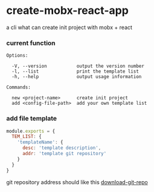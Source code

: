 # create-mobx-react-app
a cli what can create init project with mobx + react


### current function
```
Options:

  -V, --version           output the version number
  -l, --list              print the template list
  -h, --help              output usage information

Commands:

  new <project-name>      create init project
  add <config-file-path>  add your own template list
```


### add file template
```js
module.exports = {
  TEM_LIST: {
    'templateName': {
      desc: 'template description',
      addr: 'template git repository'
    }
  }
}
```
git repository address should like this [download-git-repo](https://github.com/flipxfx/download-git-repo)